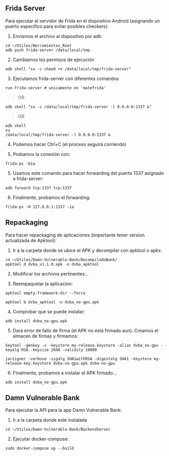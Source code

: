 ## Frida Server
Para ejecutar el servidor de Frida en el dispositivo Android (asignando un puerto especifico para evitar posibles checkers):
1. Enviamos el archivo al dispositivo por adb
```
cd ~/Utiles/Herramientas_Root
adb push frida-server /data/local/tmp
```

2. Cambiamos los permisos de ejecución 
```
adb shell "su -c chmod +x /data/local/tmp/frida-server"
```

3. Ejecutamos frida-server con diferentes comandos
```
run-frida-server # unicamente en 'matefrida'
```

> OR

```
adb shell "su -c /data/local/tmp/frida-server -l 0.0.0.0:1337 &"
```
> OR

```
adb shell
su
/data/local/tmp/frida-server -l 0.0.0.0:1337 &
```
4. Podemos hacer Ctrl+C (el proceso seguirá corriendo)


5. Probamos la conexión con:
```
frida-ps -Uia
```

5. Usamos este comando para hacer forwarding del puerto 1337 asignado a frida-server:

```
adb forward tcp:1337 tcp:1337
```

6. Finalmente, probamos el forwarding:
```
frida-ps -H 127.0.0.1:1337 -ia
```

## Repackaging

Para hacer repackaging de aplicaciones (importante tener version actualizada de Apktool):

1. Ir a la carpeta donde se ubice el APK y decompilar con apktool o apkx:
```
cd ~/Utiles/Damn-Vulnerable-Bank/DecompiladoBank/
apktool d dvba_v1.1.0.apk -o dvba_apktool
```

2. Modificar los archivos pertinentes...

3. Reempaquetar la aplicacion:
```
apktool empty-framework-dir --force 
```
```
apktool b dvba_apktool -o dvba_no-gpu.apk
```
4. Comprobar que se puede instalar:
```
adb install dvba_no-gpu.apk
```
5. Dará error de fallo de firma (el APK no está firmado aun). Creamos el almacen de firmas y firmamos:
```
keytool -genkey -v -keystore my-release.keystore -alias dvba_no-gpu -keyalg RSA -keysize 2048 -validity 10000
```
```
jarsigner -verbose -sigalg SHA1withRSA -digestalg SHA1 -keystore my-release-key.keystore dvba-no-gpu.apk dvba-no-gpu
```
6. Finalmente, probamos a instalar el APK firmado...
```
adb install dvba_no-gpu.apk
```

## Damn Vulnerable Bank

Para ejecutar la API para la app Damn Vulnerable Bank:
1. Ir a la carpeta donde esté instalada
```
cd ~/Utiles/Damn-Vulnerable-Bank/BackendServer
```
2. Ejecutar docker-compose:
```
sudo docker-compose up --build
```